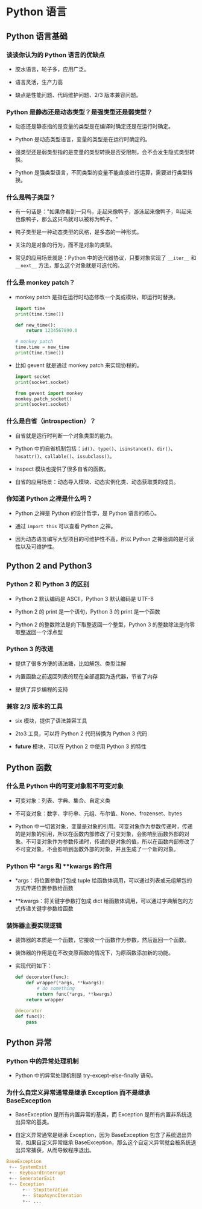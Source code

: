 # Python 语言

## Python 语言基础


### 谈谈你认为的 Python 语言的优缺点

+ 胶水语言，轮子多，应用广泛。

+ 语言灵活，生产力高

+ 缺点是性能问题、代码维护问题、2/3 版本兼容问题。

### Python 是静态还是动态类型？是强类型还是弱类型？

+ 动态还是静态指的是变量的类型是在编译时确定还是在运行时确定。

+ Python 是动态类型语言，变量的类型是在运行时确定的。

+ 强类型还是弱类型指的是变量的类型转换是否受限制，会不会发生隐式类型转换。

+ Python 是强类型语言，不同类型的变量不能直接进行运算，需要进行类型转换。

### 什么是鸭子类型？

+ 有一句话是："如果你看到一只鸟，走起来像鸭子，游泳起来像鸭子，叫起来也像鸭子，那么这只鸟就可以被称为鸭子。"

+ 鸭子类型是一种动态类型的风格，是多态的一种形式。

+ 关注的是对象的行为，而不是对象的类型。

+ 常见的应用场景就是：Python 中的迭代器协议，只要对象实现了 `__iter__` 和 `__next__` 方法，那么这个对象就是可迭代的。

### 什么是 monkey patch？

+ monkey patch 是指在运行时动态修改一个类或模块，即运行时替换。

    ```python
    import time
    print(time.time())

    def new_time():
        return 1234567890.0
    
    # monkey patch
    time.time = new_time
    print(time.time())
    ```

+ 比如 gevent 就是通过 monkey patch 来实现协程的。

    ```python
    import socket
    print(socket.socket)

    from gevent import monkey
    monkey.patch_socket()
    print(socket.socket)
    ```

### 什么是自省（introspection）？

+ 自省就是运行时判断一个对象类型的能力。

+ Python 中的自省机制包括：`id()`、`type()`、`isinstance()`、`dir()`、`hasattr()`、`callable()`、`issubclass()`。

+ Inspect 模块也提供了很多自省的函数。

+ 自省的应用场景：动态导入模块、动态实例化类、动态获取类的成员。

### 你知道 Python 之禅是什么吗？

+ Python 之禅是 Python 的设计哲学，是 Python 语言的核心。

+ 通过 `import this` 可以查看 Python 之禅。

+ 因为动态语言编写大型项目的可维护性不高，所以 Python 之禅强调的是可读性以及可维护性。

## Python 2 and Python3

### Python 2 和 Python 3 的区别

+ Python 2 默认编码是 ASCII，Python 3 默认编码是 UTF-8

+ Python 2 的 print 是一个语句，Python 3 的 print 是一个函数

+ Python 2 的整数除法是向下取整返回一个整型，Python 3 的整数除法是向零取整返回一个浮点型

### Python 3 的改进

+ 提供了很多方便的语法糖，比如解包、类型注解

+ 内置函数之前返回列表的现在全部返回为迭代器，节省了内存

+ 提供了异步编程的支持

### 兼容 2/3 版本的工具

+ six 模块，提供了语法兼容工具

+ 2to3 工具，可以将 Python 2 代码转换为 Python 3 代码

+ __future__ 模块，可以在 Python 2 中使用 Python 3 的特性

## Python 函数

### 什么是 Python 中的可变对象和不可变对象

+ 可变对象：列表、字典、集合、自定义类

+ 不可变对象：数字、字符串、元组、布尔值、None、frozenset、bytes

+ Python 中一切皆对象，变量是对象的引用。可变对象作为参数传递时，传递的是对象的引用，所以在函数内部修改了可变对象，会影响到函数外部的对象。不可变对象作为参数传递时，传递的是对象的值，所以在函数内部修改了不可变对象，不会影响到函数外部的对象，并且生成了一个新的对象。

### Python 中 *args 和 **kwargs 的作用

+ *args：将位置参数打包成 tuple 给函数体调用，可以通过列表或元组解包的方式传递位置参数给函数

+ **kwargs：将关键字参数打包成 dict 给函数体调用，可以通过字典解包的方式传递关键字参数给函数


### 装饰器主要实现逻辑

+ 装饰器的本质是一个函数，它接收一个函数作为参数，然后返回一个函数。

+ 装饰器的作用是在不改变原函数的情况下，为原函数添加新的功能。

+ 实现代码如下：

    ```python
    def decorator(func):
        def wrapper(*args, **kwargs):
            # do something
            return func(*args, **kwargs)
        return wrapper

    @decorator
    def func():
        pass
    ```

## Python 异常

### Python 中的异常处理机制

+ Python 中的异常处理机制是 try-except-else-finally 语句。

### 为什么自定义异常通常是继承 Exception 而不是继承 BaseException

+ BaseException 是所有内置异常的基类，而 Exception 是所有内置非系统退出异常的基类。

+ 自定义异常通常是继承 Exception，因为 BaseException 包含了系统退出异常，如果自定义异常继承 BaseException，那么这个自定义异常就会被系统退出异常捕获，从而导致程序退出。

```python
BaseException
 +-- SystemExit
 +-- KeyboardInterrupt
 +-- GeneratorExit
 +-- Exception
      +-- StopIteration
      +-- StopAsyncIteration
      +-- ...
```


